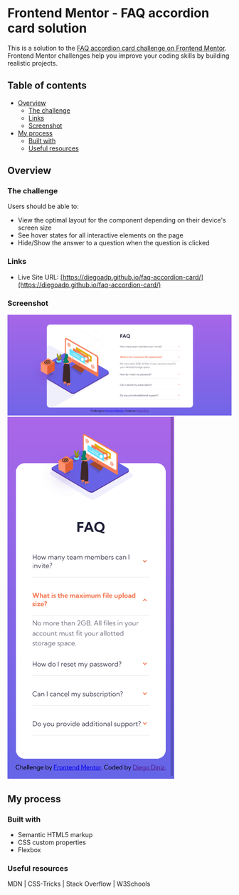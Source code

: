 # Frontend Mentor - FAQ accordion card solution

This is a solution to the [FAQ accordion card challenge on Frontend Mentor](https://www.frontendmentor.io/challenges/faq-accordion-card-XlyjD0Oam). Frontend Mentor challenges help you improve your coding skills by building realistic projects. 

## Table of contents

- [Overview](#overview)
  - [The challenge](#the-challenge)
  - [Links](#links)
  - [Screenshot](#screenshot)
- [My process](#my-process)
  - [Built with](#built-with)
  - [Useful resources](#useful-resources)

## Overview

### The challenge

Users should be able to:

- View the optimal layout for the component depending on their device's screen size
- See hover states for all interactive elements on the page
- Hide/Show the answer to a question when the question is clicked

### Links

- Live Site URL: [https://diegoadp.github.io/faq-accordion-card/](https://diegoadp.github.io/faq-accordion-card/)

### Screenshot

![Screenshot desktop solution](./images/screenshot-desktop.png)
![Screenshot mobile solution](./images/screenshot-mobile.png)

## My process

### Built with

- Semantic HTML5 markup
- CSS custom properties
- Flexbox

### Useful resources

MDN | CSS-Tricks | Stack Overflow | W3Schools
